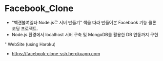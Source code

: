 # Facebook_Clone

- "백견불여일타 Node.js로 서버 만들기" 책을 따라 만들어본 Facebook 기능 클론 코딩 프로젝트.
- Node.js 환경에서 localhost 서버 구축 및 MongoDB를 활용한 DB 연동까지 구현

" WebSite (using Haroku)
  - https://facebook-clone-ssh.herokuapp.com
